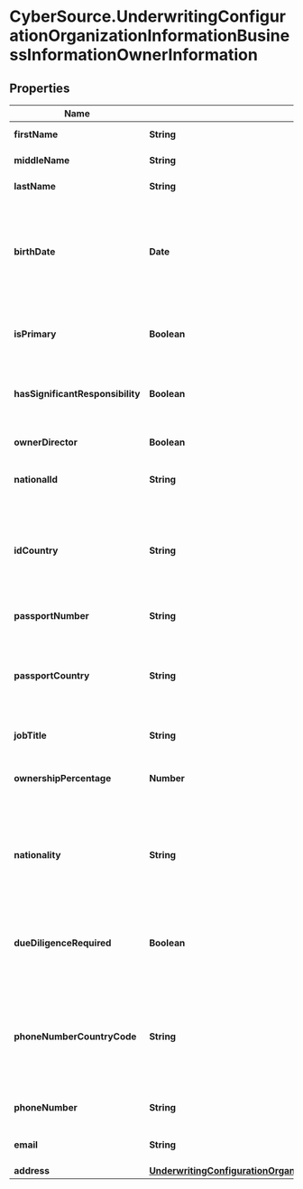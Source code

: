 # CyberSource.UnderwritingConfigurationOrganizationInformationBusinessInformationOwnerInformation

## Properties
Name | Type | Description | Notes
------------ | ------------- | ------------- | -------------
**firstName** | **String** | Owner's first name | 
**middleName** | **String** | Owner's middle name | [optional] 
**lastName** | **String** | Owner's last name | 
**birthDate** | **Date** | Owner's date of birth. Format: YYYY-MM-DD Example 2016-08-11 equals August 11, 2016 | 
**isPrimary** | **Boolean** | Primary Owner or Non-Primary Owner | 
**hasSignificantResponsibility** | **Boolean** | If not an owner, is the user a Control Person | 
**ownerDirector** | **Boolean** | Is the owner a Director as well? | [optional] 
**nationalId** | **String** | Identification value from ID document | 
**idCountry** | **String** | Country of the ID document. Two character country code, ISO 3166-1 alpha-2. | [optional] 
**passportNumber** | **String** | Passport Number | [optional] 
**passportCountry** | **String** | Passport Country. Two character country code, ISO 3166-1 alpha-2. | [optional] 
**jobTitle** | **String** | Owner's Job Title | [optional] 
**ownershipPercentage** | **Number** | Percentage of the company that owner owns | 
**nationality** | **String** | Country of origin for the owner. Two character country code, ISO 3166-1 alpha-2. | 
**dueDiligenceRequired** | **Boolean** | Indicates if due diligence checks should be run for this owner | 
**phoneNumberCountryCode** | **String** | Phone number country. Two character country code, ISO 3166-1 alpha-2. | 
**phoneNumber** | **String** | Owner's phone number | 
**email** | **String** | Email address for Owner | 
**address** | [**UnderwritingConfigurationOrganizationInformationBusinessInformationAddress1**](UnderwritingConfigurationOrganizationInformationBusinessInformationAddress1.md) |  | [optional] 


